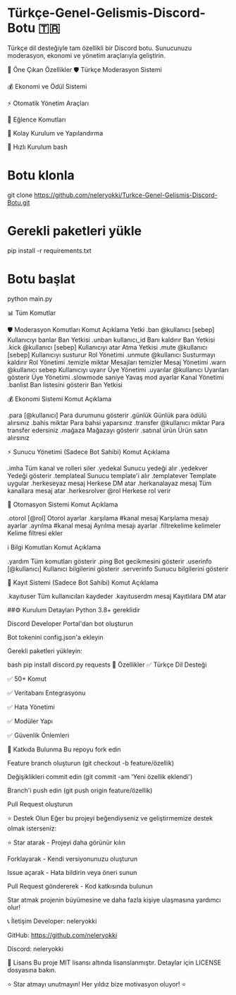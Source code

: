 # Türkçe-Genel-Gelismis-Discord-Botu 🇹🇷

Türkçe dil desteğiyle tam özellikli bir Discord botu. Sunucunuzu moderasyon, ekonomi ve yönetim araçlarıyla geliştirin.

🌟 Öne Çıkan Özellikler
🛡️ Türkçe Moderasyon Sistemi

💰 Ekonomi ve Ödül Sistemi

⚡ Otomatik Yönetim Araçları

🎉 Eğlence Komutları

🔧 Kolay Kurulum ve Yapılandırma

🚀 Hızlı Kurulum
bash
# Botu klonla
git clone https://github.com/neleryokki/Turkce-Genel-Gelismis-Discord-Botu.git

# Gerekli paketleri yükle
pip install -r requirements.txt

# Botu başlat
python main.py

📊 Tüm Komutlar

🛡️ Moderasyon Komutları
Komut	Açıklama	Yetki
.ban @kullanıcı [sebep]	Kullanıcıyı banlar	Ban Yetkisi
.unban kullanıcı_id	Banı kaldırır	Ban Yetkisi
.kick @kullanıcı [sebep]	Kullanıcıyı atar	Atma Yetkisi
.mute @kullanıcı [sebep]	Kullanıcıyı susturur	Rol Yönetimi
.unmute @kullanıcı	Susturmayı kaldırır	Rol Yönetimi
.temizle miktar	Mesajları temizler	Mesaj Yönetimi
.warn @kullanıcı sebep	Kullanıcıyı uyarır	Üye Yönetimi
.uyarılar @kullanıcı	Uyarıları gösterir	Üye Yönetimi
.slowmode saniye	Yavaş mod ayarlar	Kanal Yönetimi
.banlist	Ban listesini gösterir	Ban Yetkisi

💰 Ekonomi Sistemi
Komut	Açıklama

.para [@kullanıcı]	Para durumunu gösterir
.günlük	Günlük para ödülü alırsınız
.bahis miktar	Para bahsi yaparsınız
.transfer @kullanıcı miktar	Para transfer edersiniz
.mağaza	Mağazayı gösterir
.satınal ürün	Ürün satın alırsınız

⚡ Sunucu Yönetimi (Sadece Bot Sahibi)
Komut	Açıklama

.imha	Tüm kanal ve rolleri siler
.yedekal	Sunucu yedeği alır
.yedekver	Yedeği gösterir
.templateal	Sunucu template'i alır
.templatever	Template uygular
.herkeseyaz mesaj	Herkese DM atar
.herkanalayaz mesaj	Tüm kanallara mesaj atar
.herkesrolver @rol	Herkese rol verir

🤖 Otomasyon Sistemi
Komut	Açıklama

.otorol [@rol]	Otorol ayarlar
.karşılama #kanal mesaj	Karşılama mesajı ayarlar
.ayrılma #kanal mesaj	Ayrılma mesajı ayarlar
.filtrekelime kelimeler	Kelime filtresi ekler

ℹ️ Bilgi Komutları
Komut	Açıklama

.yardım	Tüm komutları gösterir
.ping	Bot gecikmesini gösterir
.userinfo [@kullanıcı]	Kullanıcı bilgilerini gösterir
.serverinfo	Sunucu bilgilerini gösterir

📒 Kayıt Sistemi (Sadece Bot Sahibi)
Komut	Açıklama

.kayıtuser	Tüm kullanıcıları kaydeder
.kayıtuserdm mesaj	Kayıtlılara DM atar

##⚙️ Kurulum Detayları
 Python 3.8+ gereklidir

Discord Developer Portal'dan bot oluşturun

Bot tokenini config.json'a ekleyin

Gerekli paketleri yükleyin:

bash
pip install discord.py requests
🎯 Özellikler
✅ Türkçe Dil Desteği

✅ 50+ Komut

✅ Veritabanı Entegrasyonu

✅ Hata Yönetimi

✅ Modüler Yapı

✅ Güvenlik Önlemleri

🤝 Katkıda Bulunma
Bu repoyu fork edin

Feature branch oluşturun (git checkout -b feature/özellik)

Değişiklikleri commit edin (git commit -am 'Yeni özellik eklendi')

Branch'i push edin (git push origin feature/özellik)

Pull Request oluşturun

⭐ Destek Olun
Eğer bu projeyi beğendiyseniz ve geliştirmemize destek olmak isterseniz:

⭐ Star atarak - Projeyi daha görünür kılın

Forklayarak - Kendi versiyonunuzu oluşturun

Issue açarak - Hata bildirin veya öneri sunun

Pull Request göndererek - Kod katkısında bulunun

Star atmak projenin büyümesine ve daha fazla kişiye ulaşmasına yardımcı olur!

📞 İletişim
Developer: neleryokki

GitHub: https://github.com/neleryokki

Discord: neleryokki

📜 Lisans
Bu proje MIT lisansı altında lisanslanmıştır. Detaylar için LICENSE dosyasına bakın.

⭐ Star atmayı unutmayın! Her yıldız bize motivasyon oluyor! ⭐
